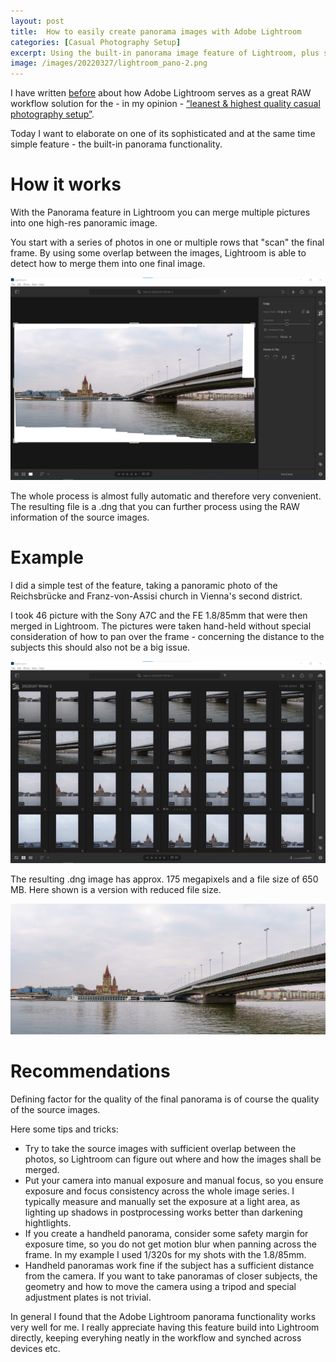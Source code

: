 ```yaml
---
layout: post
title:  How to easily create panorama images with Adobe Lightroom
categories: [Casual Photography Setup]
excerpt: Using the built-in panorama image feature of Lightroom, plus some recommendations on how to achieve the best results
image: /images/20220327/lightroom_pano-2.png
---
```


I have written [before]() about how Adobe Lightroom serves as a great RAW workflow solution for the - in my opinion - [“leanest & highest quality casual photography setup”](../leanest_highest_quality_casual_photography_setup/).

Today I want to elaborate on one of its sophisticated and at the same time simple feature - the built-in panorama functionality. 

# How it works

With the Panorama feature in Lightroom you can merge multiple pictures into one high-res panoramic image.

You start with a series of photos in one or multiple rows that "scan" the final frame. By using some overlap between the images, Lightroom is able to detect how to merge them into one final image.

![Adobe Lightroom Panorama Merge](../images/20220326/lightroom_pano-2.png)

The whole process is almost fully automatic and therefore very convenient. The resulting file is a .dng that you can further process using the RAW information of the source images.


# Example

I did a simple test of the feature, taking a panoramic photo of the Reichsbrücke and Franz-von-Assisi church in Vienna's second district.

I took 46 picture with the Sony A7C and the FE 1.8/85mm that were then merged in Lightroom. The pictures were taken hand-held without special consideration of how to pan over the frame - concerning the distance to the subjects this should also not be a big issue.

![Adobe Lightroom Panorama Merge](../images/20220326/lightroom_pano-1.png)

The resulting .dng image has approx. 175 megapixels and a file size of 650 MB. Here shown is a version with reduced file size.

![Adobe Lightroom Panorama Merge](../images/20220326/lightroom_pano.jpg)

# Recommendations

Defining factor for the quality of the final panorama is of course the quality of the source images.

Here some tips and tricks:

- Try to take the source images with sufficient overlap between the photos, so Lightroom can figure out where and how the images shall be merged.
- Put your camera into manual exposure and manual focus, so you ensure exposure and focus consistency across the whole image series. I typically measure and manually set the exposure at a light area, as lighting up shadows in postprocessing works better than darkening hightlights.
- If you create a handheld panorama, consider some safety margin for exposure time, so you do not get motion blur when panning across the frame. In my example I used 1/320s for my shots with the 1.8/85mm.
- Handheld panoramas work fine if the subject has a sufficient distance from the camera. If you want to take panoramas of closer subjects, the geometry and how to move the camera using a tripod and special adjustment plates is not trivial. 

In general I found that the Adobe Lightroom panorama functionality works very well for me. I really appreciate having this feature build into Lightroom directly, keeping everyhing neatly in the workflow and synched across devices etc.